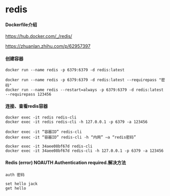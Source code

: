 # redis

#### Dockerfile介绍
https://hub.docker.com/_/redis/

https://zhuanlan.zhihu.com/p/62957397
  
#### 创建容器
```
docker run --name redis -p 6379:6379 -d redis:latest

docker run --name redis -p 6379:6379 -d redis:latest --requirepass "密码"
docker run --name redis --restart=always -p 6379:6379 -d redis:latest --requirepass 123456
```
  
#### 连接、查看redis容器
```
docker exec -it redis redis-cli 
docker exec -it redis redis-cli -h 127.0.0.1 -p 6379 -a 123456

docker exec -it “容器ID” redis-cli 
docker exec -it “容器ID” redis-cli -h “内网” –a “redis密码”

docker exec -it 34aee08bf67d redis-cli
docker exec -it 34aee08bf67d redis-cli -h 127.0.0.1 -p 6379 -a 123456
```

#### Redis (error) NOAUTH Authentication required.解决方法
```
auth 密码

set hello jack
get hello
```